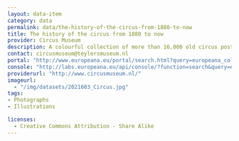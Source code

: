 ```yaml
---
layout: data-item
category: data
permalink: data/the-history-of-the-circus-from-1880-to-now
title: The history of the circus from 1880 to now
provider: Circus Museum
description: A colourful collection of more than 16,000 old circus posters, photographs and postcards showcasing the history of the circus from 1880 until now, from the Netherlands to the United States.
contact: circusmuseum@teylersmuseum.nl
portal: "http://www.europeana.eu/portal/search.html?query=europeana_collectionName%3A2021603*&rows=96" 
console: "http://labs.europeana.eu/api/console/?function=search&query=europeana_collectionName%3A2021603*&rows=96"
providerurl: "http://www.circusmuseum.nl/"
imageurl: 
  - "/img/datasets/2021603_Circus.jpg"
tags:
- Photographs
- Illustrations

licenses:
  - Creative Commons Attribution - Share Alike 
---
```


